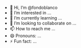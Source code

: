 - 👋 Hi, I’m @fondoblanco
- 👀 I’m interested in ...
- 🌱 I’m currently learning ...
- 💞️ I’m looking to collaborate on ...
- 📫 How to reach me ...
- 😄 Pronouns: ...
- ⚡ Fun fact: ...

<!---
fondoblanco/fondoblanco is a ✨ special ✨ repository because its `README.md` (this file) appears on your GitHub profile.
You can click the Preview link to take a look at your changes.
--->
